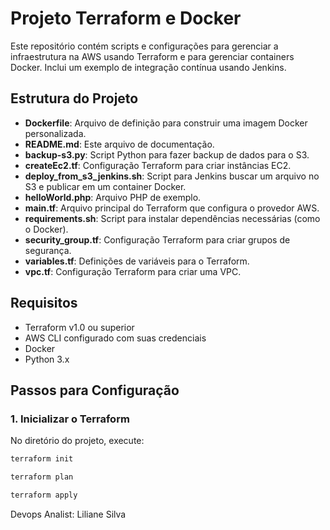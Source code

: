# Projeto Terraform e Docker

Este repositório contém scripts e configurações para gerenciar a infraestrutura na AWS usando Terraform e para gerenciar containers Docker. Inclui um exemplo de integração contínua usando Jenkins.

## Estrutura do Projeto

- **Dockerfile**: Arquivo de definição para construir uma imagem Docker personalizada.
- **README.md**: Este arquivo de documentação.
- **backup-s3.py**: Script Python para fazer backup de dados para o S3.
- **createEc2.tf**: Configuração Terraform para criar instâncias EC2.
- **deploy_from_s3_jenkins.sh**: Script para Jenkins buscar um arquivo no S3 e publicar em um container Docker.
- **helloWorld.php**: Arquivo PHP de exemplo.
- **main.tf**: Arquivo principal do Terraform que configura o provedor AWS.
- **requirements.sh**: Script para instalar dependências necessárias (como o Docker).
- **security_group.tf**: Configuração Terraform para criar grupos de segurança.
- **variables.tf**: Definições de variáveis para o Terraform.
- **vpc.tf**: Configuração Terraform para criar uma VPC.

## Requisitos

- Terraform v1.0 ou superior
- AWS CLI configurado com suas credenciais
- Docker
- Python 3.x

## Passos para Configuração

### 1. Inicializar o Terraform

No diretório do projeto, execute:

```sh
terraform init

terraform plan

terraform apply
```
Devops Analist: Liliane Silva
